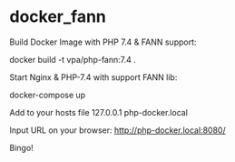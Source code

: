 # docker_fann
Build Docker Image with PHP 7.4 & FANN support:

docker build -t vpa/php-fann:7.4 .

Start Nginx & PHP-7.4 with support FANN lib:

docker-compose up

Add to your hosts file 127.0.0.1 php-docker.local

Input URL on your browser:
http://php-docker.local:8080/

Bingo!

